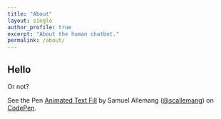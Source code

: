 ```yaml
---
title: "About"
layout: single
author_profile: true
excerpt: "About the human chatbot."
permalink: /about/
---
```


## Hello

Or not?

<p data-height="446" data-theme-id="light" data-slug-hash="mEomwZ" data-default-tab="result" data-user="scallemang" data-embed-version="2" class="codepen">See the Pen <a href="http://codepen.io/scallemang/pen/mEomwZ/">Animated Text Fill</a> by Samuel Allemang (<a href="http://codepen.io/scallemang">@scallemang</a>) on <a href="http://codepen.io">CodePen</a>.</p>
<script async src="http://assets.codepen.io/assets/embed/ei.js"></script>